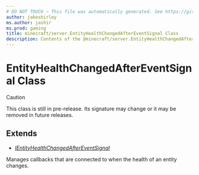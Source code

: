 ```yaml
---
# DO NOT TOUCH — This file was automatically generated. See https://github.com/mojang/minecraftapidocsgenerator to modify descriptions, examples, etc.
author: jakeshirley
ms.author: jashir
ms.prod: gaming
title: minecraft/server.EntityHealthChangedAfterEventSignal Class
description: Contents of the @minecraft/server.EntityHealthChangedAfterEventSignal class.
---
```

# EntityHealthChangedAfterEventSignal Class

> [!CAUTION]
> This class is still in pre-release.  Its signature may change or it may be removed in future releases.

## Extends
- [*IEntityHealthChangedAfterEventSignal*](IEntityHealthChangedAfterEventSignal.md)

Manages callbacks that are connected to when the health of an entity changes.
